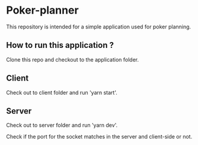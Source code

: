 # Poker-planner
This repository is intended for a simple application used for poker planning.

## How to run this application ?
Clone this repo and checkout to the application folder.

## Client
Check out to client folder and run 'yarn start'.

## Server
Check out to server folder and run 'yarn dev'.

Check if the port for the socket matches in the server and client-side or not.
